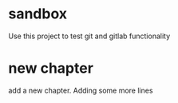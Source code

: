 # sandbox

Use this project to test git and gitlab functionality

# new chapter
add a new chapter.
Adding some more lines
